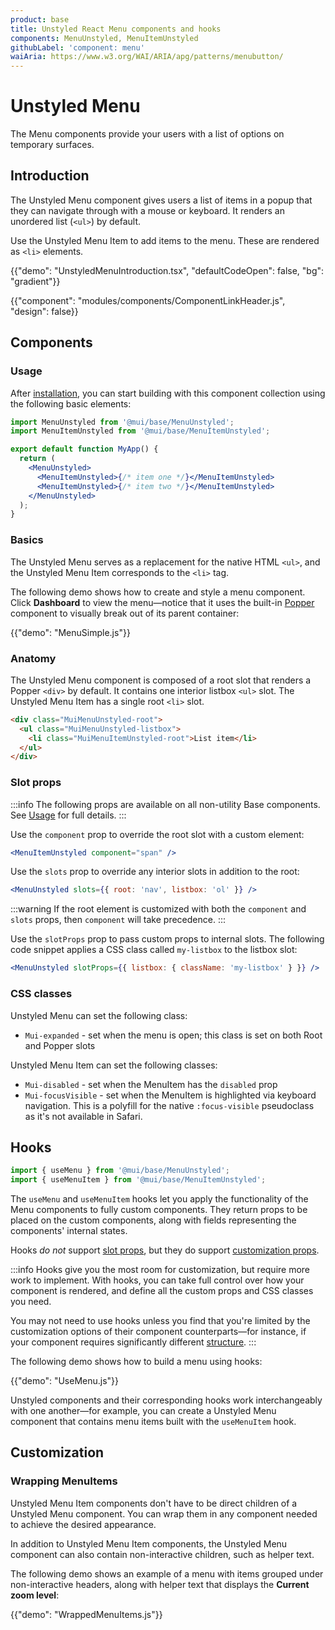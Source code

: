 ```yaml
---
product: base
title: Unstyled React Menu components and hooks
components: MenuUnstyled, MenuItemUnstyled
githubLabel: 'component: menu'
waiAria: https://www.w3.org/WAI/ARIA/apg/patterns/menubutton/
---
```


# Unstyled Menu

<p class="description">The Menu components provide your users with a list of options on temporary surfaces.</p>

## Introduction

The Unstyled Menu component gives users a list of items in a popup that they can navigate through with a mouse or keyboard.
It renders an unordered list (`<ul>`) by default.

Use the Unstyled Menu Item to add items to the menu.
These are rendered as `<li>` elements.

{{"demo": "UnstyledMenuIntroduction.tsx", "defaultCodeOpen": false, "bg": "gradient"}}

{{"component": "modules/components/ComponentLinkHeader.js", "design": false}}

## Components

### Usage

After [installation](/base/getting-started/installation/), you can start building with this component collection using the following basic elements:

```jsx
import MenuUnstyled from '@mui/base/MenuUnstyled';
import MenuItemUnstyled from '@mui/base/MenuItemUnstyled';

export default function MyApp() {
  return (
    <MenuUnstyled>
      <MenuItemUnstyled>{/* item one */}</MenuItemUnstyled>
      <MenuItemUnstyled>{/* item two */}</MenuItemUnstyled>
    </MenuUnstyled>
  );
}
```

### Basics

The Unstyled Menu serves as a replacement for the native HTML `<ul>`, and the Unstyled Menu Item corresponds to the `<li>` tag.

The following demo shows how to create and style a menu component.
Click **Dashboard** to view the menu—notice that it uses the built-in [Popper](/base/react-popper/) component to visually break out of its parent container:

{{"demo": "MenuSimple.js"}}

### Anatomy

The Unstyled Menu component is composed of a root slot that renders a Popper `<div>` by default.
It contains one interior listbox `<ul>` slot.
The Unstyled Menu Item has a single root `<li>` slot.

```html
<div class="MuiMenuUnstyled-root">
  <ul class="MuiMenuUnstyled-listbox">
    <li class="MuiMenuItemUnstyled-root">List item</li>
  </ul>
</div>
```

### Slot props

:::info
The following props are available on all non-utility Base components.
See [Usage](/base/getting-started/usage/) for full details.
:::

Use the `component` prop to override the root slot with a custom element:

```jsx
<MenuItemUnstyled component="span" />
```

Use the `slots` prop to override any interior slots in addition to the root:

```jsx
<MenuUnstyled slots={{ root: 'nav', listbox: 'ol' }} />
```

:::warning
If the root element is customized with both the `component` and `slots` props, then `component` will take precedence.
:::

Use the `slotProps` prop to pass custom props to internal slots.
The following code snippet applies a CSS class called `my-listbox` to the listbox slot:

```jsx
<MenuUnstyled slotProps={{ listbox: { className: 'my-listbox' } }} />
```

### CSS classes

Unstyled Menu can set the following class:

- `Mui-expanded` - set when the menu is open; this class is set on both Root and Popper slots

Unstyled Menu Item can set the following classes:

- `Mui-disabled` - set when the MenuItem has the `disabled` prop
- `Mui-focusVisible` - set when the MenuItem is highlighted via keyboard navigation.
  This is a polyfill for the native `:focus-visible` pseudoclass as it's not available in Safari.

## Hooks

```jsx
import { useMenu } from '@mui/base/MenuUnstyled';
import { useMenuItem } from '@mui/base/MenuItemUnstyled';
```

The `useMenu` and `useMenuItem` hooks let you apply the functionality of the Menu components to fully custom components.
They return props to be placed on the custom components, along with fields representing the components' internal states.

Hooks _do not_ support [slot props](#slot-props), but they do support [customization props](#customization).

:::info
Hooks give you the most room for customization, but require more work to implement.
With hooks, you can take full control over how your component is rendered, and define all the custom props and CSS classes you need.

You may not need to use hooks unless you find that you're limited by the customization options of their component counterparts—for instance, if your component requires significantly different [structure](#anatomy).
:::

The following demo shows how to build a menu using hooks:

{{"demo": "UseMenu.js"}}

Unstyled components and their corresponding hooks work interchangeably with one another—for example, you can create a Unstyled Menu component that contains menu items built with the `useMenuItem` hook.

## Customization

### Wrapping MenuItems

Unstyled Menu Item components don't have to be direct children of a Unstyled Menu component.
You can wrap them in any component needed to achieve the desired appearance.

In addition to Unstyled Menu Item components, the Unstyled Menu component can also contain non-interactive children, such as helper text.

The following demo shows an example of a menu with items grouped under non-interactive headers, along with helper text that displays the **Current zoom level**:

{{"demo": "WrappedMenuItems.js"}}
